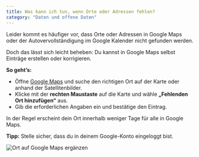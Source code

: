 ```yaml
---
title: Was kann ich tun, wenn Orte oder Adressen fehlen?
category: "Daten und offene Daten"
---
```


Leider kommt es häufiger vor, dass Orte oder Adressen in Google Maps oder der Autovervollständigung im Google Kalender nicht gefunden werden.

Doch das lässt sich leicht beheben: Du kannst in Google Maps selbst Einträge erstellen oder korrigieren.

**So geht’s:**

- Öffne [Google Maps](https://maps.google.com) und suche den richtigen Ort auf der Karte oder anhand der Satellitenbilder.
- Klicke mit der **rechten Maustaste** auf die Karte und wähle **„Fehlenden Ort hinzufügen“** aus.
- Gib die erforderlichen Angaben ein und bestätige den Eintrag.

In der Regel erscheint dein Ort innerhalb weniger Tage für alle in Google Maps.

**Tipp:** Stelle sicher, dass du in deinem Google-Konto eingeloggt bist.

![Ort auf Google Maps ergänzen](/img/hilfe/GoogleMaps-Ort-ergänzen.jpg)
